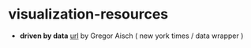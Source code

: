 # visualization-resources

* **driven by data** [url](https://driven-by-data.net/) by Gregor Aisch ( new york times / data wrapper )
